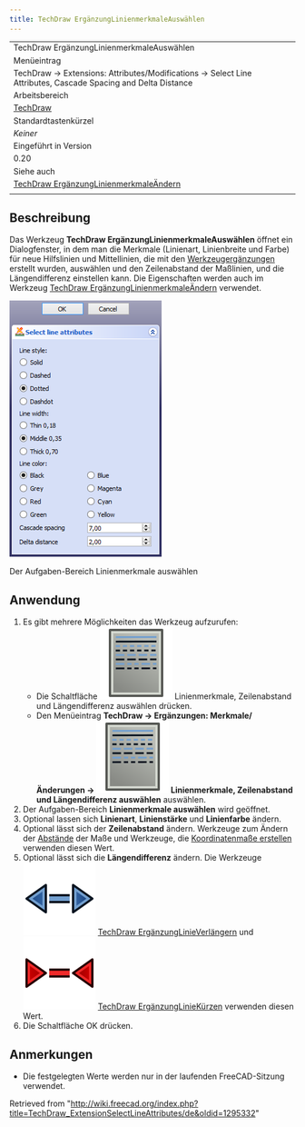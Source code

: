 ```yaml
---
title: TechDraw ErgänzungLinienmerkmaleAuswählen
---
```


|                                                                                                                                  |
| -------------------------------------------------------------------------------------------------------------------------------- |
| TechDraw ErgänzungLinienmerkmaleAuswählen                                                                                        |
| Menüeintrag                                                                                                                      |
| TechDraw → Extensions: Attributes/Modifications → Select Line Attributes, Cascade Spacing and Delta Distance                     |
| Arbeitsbereich                                                                                                                   |
| [TechDraw](/TechDraw_Workbench/de "TechDraw Workbench/de")                                                                       |
| Standardtastenkürzel                                                                                                             |
| _Keiner_                                                                                                                         |
| Eingeführt in Version                                                                                                            |
| 0.20                                                                                                                             |
| Siehe auch                                                                                                                       |
| [TechDraw ErgänzungLinienmerkmaleÄndern](/TechDraw_ExtensionChangeLineAttributes/de "TechDraw ExtensionChangeLineAttributes/de") |
|                                                                                                                                  |

## Beschreibung

Das Werkzeug **TechDraw ErgänzungLinienmerkmaleAuswählen** öffnet ein Dialogfenster, in dem man die Merkmale (Linienart, Linienbreite und Farbe) für neue Hilfslinien und Mittellinien, die mit den [Werkzeugergänzungen](/TechDraw_Workbench/de#Erweiterungspaket "TechDraw Workbench/de") erstellt wurden, auswählen und den Zeilenabstand der Maßlinien, und die Längendifferenz einstellen kann. Die Eigenschaften werden auch im Werkzeug [TechDraw ErgänzungLinienmerkmaleÄndern](/TechDraw_ExtensionChangeLineAttributes "TechDraw ExtensionChangeLineAttributes") verwendet.

![](/src/assets/images/TechDraw_ExtensionSelectLineAttributes_Taskpanel.png)

Der Aufgaben-Bereich Linienmerkmale auswählen

## Anwendung

1. Es gibt mehrere Möglichkeiten das Werkzeug aufzurufen:
   - Die Schaltfläche ![](/src/assets/images/TechDraw_ExtensionSelectLineAttributes.svg) Linienmerkmale, Zeilenabstand und Längendifferenz auswählen drücken.
   - Den Menüeintrag **TechDraw → Ergänzungen: Merkmale/Änderungen → ![](/src/assets/images/TechDraw_ExtensionSelectLineAttributes.svg) Linienmerkmale, Zeilenabstand und Längendifferenz auswählen** auswählen.
2. Der Aufgaben-Bereich **Linienmerkmale auswählen** wird geöffnet.
3. Optional lassen sich **Linienart**, **Linienstärke** und **Linienfarbe** ändern.
4. Optional lässt sich der **Zeilenabstand** ändern. Werkzeuge zum Ändern der [Abstände](/TechDraw_Workbench/de#Eigenschaften_und_Änderungen "TechDraw Workbench/de") der Maße und Werkzeuge, die [Koordinatenmaße erstellen](/TechDraw_Workbench#Maße "TechDraw Workbench") verwenden diesen Wert.
5. Optional lässt sich die **Längendifferenz** ändern. Die Werkzeuge ![](/src/assets/images/TechDraw_ExtensionExtendLine.svg) [TechDraw ErgänzungLinieVerlängern](/TechDraw_ExtensionExtendLine/de "TechDraw ExtensionExtendLine/de") und ![](/src/assets/images/TechDraw_ExtensionShortenLine.svg) [TechDraw ErgänzungLinieKürzen](/TechDraw_ExtensionShortenLine/de "TechDraw ExtensionShortenLine/de") verwenden diesen Wert.
6. Die Schaltfläche OK drücken.

## Anmerkungen

- Die festgelegten Werte werden nur in der laufenden FreeCAD-Sitzung verwendet.

Retrieved from "<http://wiki.freecad.org/index.php?title=TechDraw_ExtensionSelectLineAttributes/de&oldid=1295332>"
